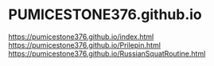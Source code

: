 # PUMICESTONE376.github.io
https://pumicestone376.github.io/index.html <br />
https://pumicestone376.github.io/Prilepin.html <br />
https://pumicestone376.github.io/RussianSquatRoutine.html
